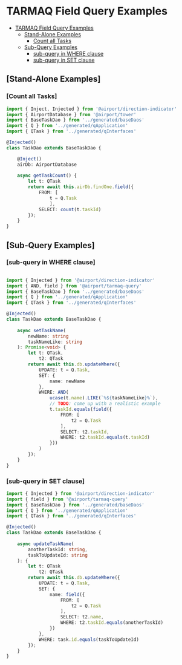 # TARMAQ Field Query Examples
<!-- TOC -->

- [TARMAQ Field Query Examples](#TARMAQ-field-query-examples)
    - [Stand-Alone Examples](#stand-alone-examples)
        - [Count all Tasks](#count-all-tasks)
    - [Sub-Query Examples](#sub-query-examples)
        - [sub-query in WHERE clause](#sub-query-in-where-clause)
        - [sub-query in SET clause](#sub-query-in-set-clause)

<!-- /TOC -->
## [Stand-Alone Examples]

### [Count all Tasks]
```ts
import { Inject, Injected } from '@airport/direction-indicator'
import { AirportDatabase } from '@airport/tower'
import { BaseTaskDao } from '../generated/baseDaos'
import { Q } from '../generated/qApplication'
import { QTask } from '../generated/qInterfaces'

@Injected()
class TaskDao extends BaseTaskDao {

	@Inject()
	airDb: AirportDatabase
	
	async getTaskCount() {
		let t: QTask
		return await this.airDb.findOne.field({
  			FROM: [
				t = Q.Task
				],
  			SELECT: count(t.taskId)
		});
	}
}
```

## [Sub-Query Examples]

### [sub-query in WHERE clause]

```ts

import { Injected } from '@airport/direction-indicator'
import { AND, field } from '@airport/tarmaq-query'
import { BaseTaskDao } from '../generated/baseDaos'
import { Q } from '../generated/qApplication'
import { QTask } from '../generated/qInterfaces'

@Injected()
class TaskDao extends BaseTaskDao {
	
	async setTaskName(
		newName: string
		taskNameLike: string
	): Promise<void> {
		let t: QTask,
			t2: QTask
		return await this.db.updateWhere({
  			UPDATE: t = Q.Task,
			SET: {
				name: newName
			},
			WHERE: AND(
				ucase(t.name).LIKE(`%${taskNameLike}%`),
				// TODO: come up with a realistic example
   				t.taskId.equals(field({
      				FROM: [
						t2 = Q.Task
					],
      				SELECT: t2.taskId,
      				WHERE: t2.taskId.equals(t.taskId)
    			}))
  			)
		});
	}
}
```

### [sub-query in SET clause]
```ts
import { Injected } from '@airport/direction-indicator'
import { field } from '@airport/tarmaq-query'
import { BaseTaskDao } from '../generated/baseDaos'
import { Q } from '../generated/qApplication'
import { QTask } from '../generated/qInterfaces'

@Injected()
class TaskDao extends BaseTaskDao {
	
	async updateTaskName(
		anotherTaskId: string,
		taskToUpdateId: string
	): {
		let t: QTask
			t2: QTask
		return await this.db.updateWhere({
			UPDATE: t = Q.Task,
			SET: {
				name: field({
      				FROM: [
						t2 = Q.Task
					],
      				SELECT: t2.name,
      				WHERE: t2.taskId.equals(anotherTaskId)
    			})
			},
			WHERE: task.id.equals(taskToUpdateId)
		});
	}
}
```